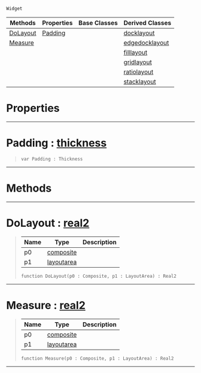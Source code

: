  `Widget`

|Methods|Properties|Base Classes|Derived Classes|
|---|---|---|---|
|[ DoLayout](https://plasmaengine.github.io/PlasmaDocs/Plasma1/C++/code_reference/class_reference/layout.md#dolayout-plasma-engine-doc)|[ Padding](https://plasmaengine.github.io/PlasmaDocs/Plasma1/C++/code_reference/class_reference/layout.md#padding-plasma-engine-docu)| |[docklayout](https://plasmaengine.github.io/PlasmaDocs/Plasma1/C++/code_reference/class_reference/docklayout.md)|
|[ Measure](https://plasmaengine.github.io/PlasmaDocs/Plasma1/C++/code_reference/class_reference/layout.md#measure-plasma-engine-docu)| | |[edgedocklayout](https://plasmaengine.github.io/PlasmaDocs/Plasma1/C++/code_reference/class_reference/edgedocklayout.md)|
| | | |[filllayout](https://plasmaengine.github.io/PlasmaDocs/Plasma1/C++/code_reference/class_reference/filllayout.md)|
| | | |[gridlayout](https://plasmaengine.github.io/PlasmaDocs/Plasma1/C++/code_reference/class_reference/gridlayout.md)|
| | | |[ratiolayout](https://plasmaengine.github.io/PlasmaDocs/Plasma1/C++/code_reference/class_reference/ratiolayout.md)|
| | | |[stacklayout](https://plasmaengine.github.io/PlasmaDocs/Plasma1/C++/code_reference/class_reference/stacklayout.md)|


 #  Properties


---  
 #  Padding : [thickness](https://plasmaengine.github.io/PlasmaDocs/Plasma1/C++/code_reference/class_reference/thickness.md)

> 
> ``` lang=cpp, name=Lightning
> var Padding : Thickness


---  
 #  Methods


---  
 #  DoLayout : [real2](https://plasmaengine.github.io/PlasmaDocs/Plasma1/C++/code_reference/lightning_base_types/real2.md)

> 
> |Name|Type|Description|
> |---|---|---|
> |p0|[composite](https://plasmaengine.github.io/PlasmaDocs/Plasma1/C++/code_reference/class_reference/composite.md)| |
> |p1|[layoutarea](https://plasmaengine.github.io/PlasmaDocs/Plasma1/C++/code_reference/class_reference/layoutarea.md)| |
> ``` lang=cpp, name=Lightning
> function DoLayout(p0 : Composite, p1 : LayoutArea) : Real2
> ``` 


---  
 #  Measure : [real2](https://plasmaengine.github.io/PlasmaDocs/Plasma1/C++/code_reference/lightning_base_types/real2.md)

> 
> |Name|Type|Description|
> |---|---|---|
> |p0|[composite](https://plasmaengine.github.io/PlasmaDocs/Plasma1/C++/code_reference/class_reference/composite.md)| |
> |p1|[layoutarea](https://plasmaengine.github.io/PlasmaDocs/Plasma1/C++/code_reference/class_reference/layoutarea.md)| |
> ``` lang=cpp, name=Lightning
> function Measure(p0 : Composite, p1 : LayoutArea) : Real2
> ``` 


---  
 

 